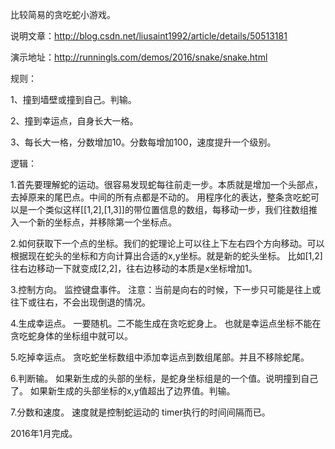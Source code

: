 比较简易的贪吃蛇小游戏。

说明文章：http://blog.csdn.net/liusaint1992/article/details/50513181

演示地址：http://runningls.com/demos/2016/snake/snake.html

规则：

1、撞到墙壁或撞到自己。判输。

2、撞到幸运点，自身长大一格。

3、每长大一格，分数增加10。分数每增加100，速度提升一个级别。

逻辑：

1.首先要理解蛇的运动。很容易发现蛇每往前走一步。本质就是增加一个头部点，去掉原来的尾巴点。中间的所有点都是不动的。   用程序化的表达，整条贪吃蛇可以是一个类似这样[[1,2],[1,3]]的带位置信息的数组，每移动一步，我们往数组推入一个新的坐标点，并移除第一个坐标点。

2.如何获取下一个点的坐标。我们的蛇理论上可以往上下左右四个方向移动。可以根据现在蛇头的坐标和方向计算出合适的x,y坐标。就是新的蛇头坐标。 比如[1,2]往右边移动一下就变成[2,2]，往右边移动的本质是x坐标增加1。

3.控制方向。 监控键盘事件。 注意：当前是向右的时候，下一步只可能是往上或往下或往右，不会出现倒退的情况。

4.生成幸运点。  一要随机。二不能生成在贪吃蛇身上。 也就是幸运点坐标不能在贪吃蛇身体的坐标组中就可以。

5.吃掉幸运点。 贪吃蛇坐标数组中添加幸运点到数组尾部。并且不移除蛇尾。

6.判断输。        如果新生成的头部的坐标，是蛇身坐标组是的一个值。说明撞到自己了。  如果新生成的头部坐标的x,y值超出了边界值。判输。

7.分数和速度。 速度就是控制蛇运动的 timer执行的时间间隔而已。

2016年1月完成。
